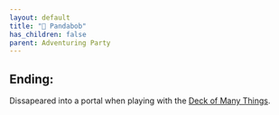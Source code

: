 ```yaml
---
layout: default
title: "🤷 Pandabob"
has_children: false
parent: Adventuring Party
---
```


## Ending:

Dissapeared into a portal when playing with the [Deck of Many Things](https://www.dndbeyond.com/magic-items/deck-of-many-things).
